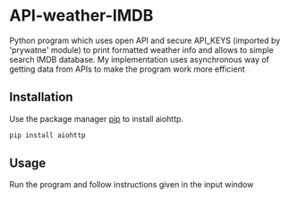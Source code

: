 # API-weather-IMDB
Python program which uses open API and secure API_KEYS (imported by 'prywatne' module) to print formatted weather info and allows to simple search IMDB database. My implementation uses asynchronous way of getting data from APIs to make the program work more efficient

## Installation
Use the package manager [pip](https://pip.pypa.io/en/stable/) to install aiohttp.
```bash
pip install aiohttp
```

## Usage
Run the program and follow instructions given in the input window
